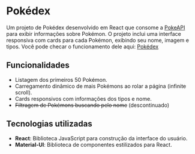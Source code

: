 # Pokédex
Um projeto de Pokédex desenvolvido em React que consome a [PokeAPI](https://pokeapi.co/) para exibir informações sobre Pokémon. O projeto inclui uma interface responsiva com cards para cada Pokémon, exibindo seu nome, imagem e tipos.
Você pode checar o funcionamento dele aqui: [Pokédex](https://gusropdev.github.io/Pokedex-React/)

## Funcionalidades

- Listagem dos primeiros 50 Pokémon.
- Carregamento dinâmico de mais Pokémons ao rolar a página (infinite scroll).
- Cards responsivos com informações dos tipos e nome.
- ~~Filtragem de Pokémons buscando pelo nome~~ (descontinuado)

## Tecnologias utilizadas

- **React**: Biblioteca JavaScript para construção da interface do usuário.
- **Material-UI**: Biblioteca de componentes estilizados para React.

